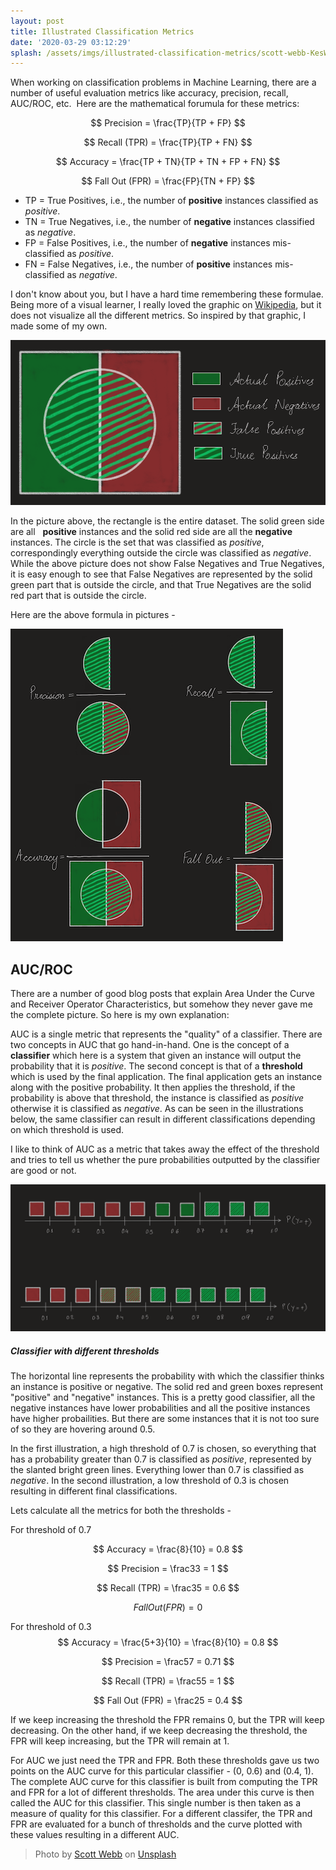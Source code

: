 ```yaml
---
layout: post
title: Illustrated Classification Metrics
date: '2020-03-29 03:12:29'
splash: /assets/imgs/illustrated-classification-metrics/scott-webb-KesWZ9GyJ5k-unsplash.jpg
---
```


When working on classification problems in Machine Learning, there are a number of useful evaluation metrics like accuracy, precision, recall, AUC/ROC, etc. &nbsp;Here are the mathematical forumula for these metrics:

$$
Precision = \frac{TP}{TP + FP}
$$

$$
Recall (TPR) = \frac{TP}{TP + FN}
$$

$$
Accuracy = \frac{TP + TN}{TP + TN + FP + FN}
$$

$$
Fall Out (FPR) = \frac{FP}{TN + FP}
$$

<!--kg-card-begin: markdown-->
- TP = True Positives, i.e., the number of **positive** instances classified as _positive_.
- TN = True Negatives, i.e., the number of **negative** instances classified as _negative_.
- FP = False Positives, i.e., the number of **negative** instances mis-classified as _positive_.
- FN = False Negatives, i.e., the number of **positive** instances mis-classified as _negative_.
<!--kg-card-end: markdown-->

I don't know about you, but I have a hard time remembering these formulae. Being more of a visual learner, I really loved the graphic on [Wikipedia](https://en.wikipedia.org/wiki/Precision_and_recall), but it does not visualize all the different metrics. So inspired by that graphic, I made some of my own.

![full-data-copy](/assets/imgs/illustrated-classification-metrics/full-data-copy.png)

In the picture above, the rectangle is the entire dataset. The solid green side are all &nbsp; **positive** instances and the solid red side are all the **negative** instances. The circle is the set that was classified as _positive_, correspondingly everything outside the circle was classified as _negative_. While the above picture does not show False Negatives and True Negatives, it is easy enough to see that False Negatives are represented by the solid green part that is outside the circle, and that True Negatives are the solid red part that is outside the circle.

Here are the above formula in pictures -

![metrics-copy](/assets/imgs/illustrated-classification-metrics/metrics-copy.png)

## AUC/ROC

There are a number of good blog posts that explain Area Under the Curve and Receiver Operator Characteristics, but somehow they never gave me the complete picture. So here is my own explanation:

AUC is a single metric that represents the "quality" of a classifier. There are two concepts in AUC that go hand-in-hand. One is the concept of a **classifier** which here is a system that given an instance will output the probability that it is _positive_. The second concept is that of a **threshold** which is used by the final application. The final application gets an instance along with the positive probability. It then applies the threshold, if the probability is above that threshold, the instance is classified as _positive_ otherwise it is classified as _negative_. As can be seen in the illustrations below, the same classifier can result in different classifications depending on which threshold is used.

I like to think of AUC as a metric that takes away the effect of the threshold and tries to tell us whether the pure probabilities outputted by the classifier are good or not.

![classifier-copy](/assets/imgs/illustrated-classification-metrics/classifier-copy.png)
##### Classifier with different thresholds


The horizontal line represents the probability with which the classifier thinks an instance is positive or negative. The solid red and green boxes represent "positive" and "negative" instances. This is a pretty good classifier, all the negative instances have lower probabilities and all the positive instances have higher probailities. But there are some instances that it is not too sure of so they are hovering around 0.5.

In the first illustration, a high threshold of 0.7 is chosen, so everything that has a probability greater than 0.7 is classified as _positive_, represented by the slanted bright green lines. Everything lower than 0.7 is classified as _negative_. In the second illustration, a low threshold of 0.3 is chosen resulting in different final classifications.

Lets calculate all the metrics for both the thresholds -

For threshold of 0.7

$$
Accuracy = \frac{8}{10} = 0.8
$$

$$
Precision = \frac33 = 1
$$

$$
Recall (TPR) = \frac35 = 0.6
$$

$$
Fall Out (FPR) = 0
$$


For threshold of 0.3
$$
Accuracy = \frac{5+3}{10} = \frac{8}{10} = 0.8
$$

$$
Precision = \frac57 = 0.71
$$

$$
Recall (TPR) = \frac55 = 1
$$

$$
Fall Out (FPR) = \frac25 = 0.4
$$

If we keep increasing the threshold the FPR remains 0, but the TPR will keep decreasing. On the other hand, if we keep decreasing the threshold, the FPR will keep increasing, but the TPR will remain at 1.

For AUC we just need the TPR and FPR. Both these thresholds gave us two points on the AUC curve for this particular classifier - (0, 0.6) and (0.4, 1). The complete AUC curve for this classifier is built from computing the TPR and FPR for a lot of different thresholds. The area under this curve is then called the AUC for this classifier. This single number is then taken as a measure of quality for this classifier. For a different classifer, the TPR and FPR are evaluated for a bunch of thresholds and the curve plotted with these values resulting in a different AUC.

> Photo by [Scott Webb](https://unsplash.com/@scottwebb?utm_source=unsplash&utm_medium=referral&utm_content=creditCopyText) on [Unsplash](https://unsplash.com/s/photos/cartoon?utm_source=unsplash&utm_medium=referral&utm_content=creditCopyText)

